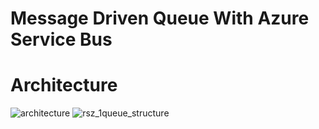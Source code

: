 # Message Driven Queue With Azure Service Bus
# Architecture
![architecture](https://github.com/gunesgultekin/MessageDrivenQueueArchitecture_AzureServiceBus/assets/126399958/3a8325a4-b9bf-493a-8919-04d2ac8a9329)
![rsz_1queue_structure](https://github.com/gunesgultekin/MessageDrivenQueueArchitecture_AzureServiceBus/assets/126399958/780f4324-5ee0-40d1-8ce7-562375f6d11f)
